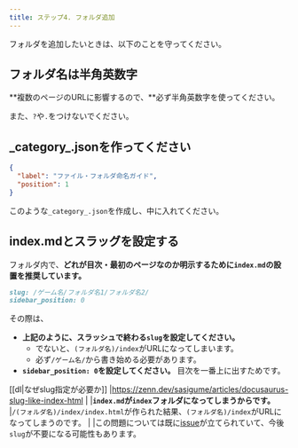 ```yaml
---
title: ステップ4. フォルダ追加
---
```


フォルダを追加したいときは、以下のことを守ってください。

## フォルダ名は半角英数字

**複数のページのURLに影響するので、**必ず半角英数字を使ってください。

また、`?`や`.`をつけないでください。

## \_category\_.jsonを作ってください

```json
{
  "label": "ファイル・フォルダ命名ガイド",
  "position": 1
}
```

このような`_category_.json`を作成し、中に入れてください。

## index.mdとスラッグを設定する

フォルダ内で、**どれが目次・最初のページなのか明示するために`index.md`の設置を推奨しています。**

```md
slug: /ゲーム名/フォルダ名1/フォルダ名2/
sidebar_position: 0
```

その際は、

- **上記のように、スラッシュで終わる`slug`を設定してください。**
  - でないと、`(フォルダ名)/index`がURLになってしまいます。
  - 必ず`/ゲーム名/`から書き始める必要があります。
- **`sidebar_position: 0`を設定してください。** 目次を一番上に出すためです。

[[dl|なぜslug指定が必要か]]
|<https://zenn.dev/sasigume/articles/docusaurus-slug-like-index-html>
|
|**`index.md`が`index`フォルダになってしまうからです。**
|`/(フォルダ名)/index/index.html`が作られた結果、`(フォルダ名)/index`がURLになってしまうのです。
|
|この問題については既に[issue](https://github.com/facebook/docusaurus/issues/2537)が立てられていて、今後`slug`が不要になる可能性もあります。
